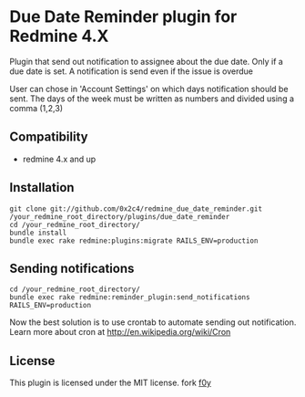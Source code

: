 # Due Date Reminder plugin for Redmine 4.X
Plugin that send out notification to assignee about the due date. Only if a due date is set.
A notification is send even if the issue is overdue

User can chose in 'Account Settings' on which days notification should be sent.
The days of the week must be written as numbers and divided using a comma (1,2,3)

## Compatibility
* redmine 4.x and up

## Installation
	git clone git://github.com/0x2c4/redmine_due_date_reminder.git /your_redmine_root_directory/plugins/due_date_reminder
	cd /your_redmine_root_directory/
	bundle install
	bundle exec rake redmine:plugins:migrate RAILS_ENV=production

## Sending notifications
	cd /your_redmine_root_directory/
	bundle exec rake redmine:reminder_plugin:send_notifications RAILS_ENV=production

Now the best solution is to use crontab to automate sending out notification.
Learn more about cron at http://en.wikipedia.org/wiki/Cron

## License

This plugin is licensed under the MIT license.
fork [f0y](https://github.com/f0y)
